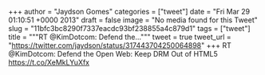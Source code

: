 
+++
author = "Jaydson Gomes"
categories = ["tweet"]
date = "Fri Mar 29 01:10:51 +0000 2013"
draft = false
image = "No media found for this Tweet"
slug = "11bfc3bc8290f7337eacdc93bf238855a4c879d1"
tags = ["tweet"]
title = """RT @KimDotcom: Defend the..."""
tweet = true
tweet_url = "https://twitter.com/jaydson/status/317443704250064898"
+++
RT @KimDotcom: Defend the Open Web: Keep DRM Out of HTML5 https://t.co/XeMkLYuXfx
